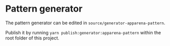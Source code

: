 # Pattern generator

The pattern generator can be edited in
`source/generator-apparena-pattern`.

Publish it by running `yarn
publish:generator:apparena-pattern` within the root folder of this
project.